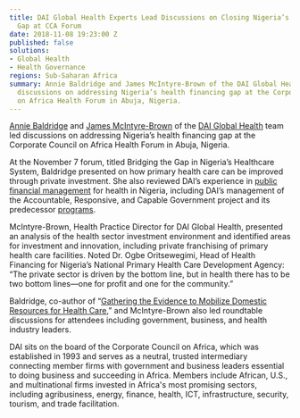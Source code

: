 ```yaml
---
title: DAI Global Health Experts Lead Discussions on Closing Nigeria’s Health Financing
  Gap at CCA Forum
date: 2018-11-08 19:23:00 Z
published: false
solutions:
- Global Health
- Health Governance
regions: Sub-Saharan Africa
summary: Annie Baldridge and James McIntyre-Brown of the DAI Global Health team led
  discussions on addressing Nigeria’s health financing gap at the Corporate Council
  on Africa Health Forum in Abuja, Nigeria.
---
```


[Annie Baldridge](https://www.dai.com/who-we-are/our-team/annie-baldridge) and [James McIntyre-Brown](https://www.dai.com/who-we-are/our-team/james-mcintyre-brown) of the [DAI Global Health](https://www.dai.com/our-work/solutions/global-health) team led discussions on addressing Nigeria’s health financing gap at the Corporate Council on Africa Health Forum in Abuja, Nigeria.

At the November 7 forum, titled Bridging the Gap in Nigeria’s Healthcare System, Baldridge presented on how primary health care can be improved through private investment. She also reviewed DAI’s experience in [public financial management](https://www.dai.com/our-work/solutions/governance-solutions/public-financial-management) for health in Nigeria, including DAI’s management of the Accountable, Responsive, and Capable Government project and its predecessor [programs](https://www.dai.com/our-work/projects/nigeria-state-partnership-accountability-responsiveness-and-capability-sparc).

McIntyre-Brown, Health Practice Director for DAI Global Health, presented an analysis of the health sector investment environment and identified areas for investment and innovation, including private franchising of primary health care facilities. Noted Dr. Ogbe Oritsewegimi, Head of Health Financing for Nigeria’s National Primary Health Care Development Agency: “The private sector is driven by the bottom line, but in health there has to be two bottom lines—one for profit and one for the community.”

Baldridge, co-author of “[Gathering the Evidence to Mobilize Domestic Resources for Health Care](http://dai-global-developments.com/articles/marshaling-the-evidence-to-better-help-developing-countries-improve-and-afford-their-health-services/),” and McIntyre-Brown also led roundtable discussions for attendees including government, business, and health industry leaders.

DAI sits on the board of the Corporate Council on Africa, which was established in 1993 and serves as a neutral, trusted intermediary connecting member firms with government and business leaders essential to doing business and succeeding in Africa. Members include African, U.S., and multinational firms invested in Africa's most promising sectors, including agribusiness, energy, finance, health, ICT, infrastructure, security, tourism, and trade facilitation.